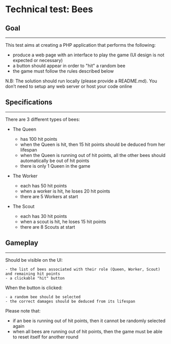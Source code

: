 ﻿Technical test: Bees
====================

## Goal
-------

This test aims at creating a PHP application that performs the following:
- produce a web page with an interface to play the game (UI design is not expected or necessary)
- a button should appear in order to "hit" a random bee
- the game must follow the rules described below

N.B: The solution should run locally (please provide a README.md). You don’t need to setup any web server or host your code online


## Specifications
-----------------

There are 3 different types of bees:

- The Queen
    - has 100 hit points
    - when the Queen is hit, then 15 hit points should be deduced from her lifespan
    - when the Queen is running out of hit points, all the other bees should automatically be out of hit points
    - there is only 1 Queen in the game

- The Worker
    - each has 50 hit points
    - when a worker is hit, he loses 20 hit points
    - there are 5 Workers at start

- The Scout
    - each has 30 hit points
    - when a scout is hit, he loses 15 hit points
    - there are 8 Scouts at start


## Gameplay
-----------

Should be visible on the UI:

	- the list of bees associated with their role (Queen, Worker, Scout) and remaining hit points
	- a clickable "hit" button

When the button is clicked:

	- a random bee should be selected 
	- the correct damages should be deduced from its lifespan

Please note that:
- if an bee is running out of hit points, then it cannot be randomly selected again
- when all bees are running out of hit points, then the game must be able to reset itself for another round

